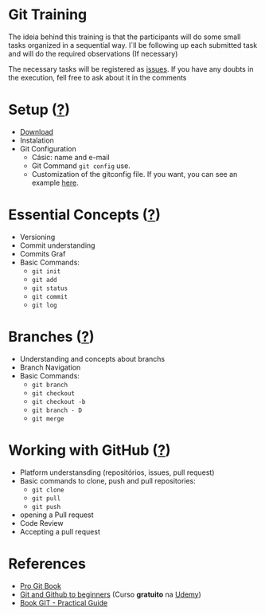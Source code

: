 # Git Training
The ideia behind this training is that the participants will do some small tasks organized in a sequential way. I`ll be following up each submitted task and will do the required observations (If necessary)

The necessary tasks will be registered as [issues](https://github.com/MuriloViviani/treinamento-git/issues). If you have any doubts in the execution, fell free to ask about it in the comments 

# Setup ([?](https://git-scm.com/book/pt-br/v1/Primeiros-passos-Configura%C3%A7%C3%A3o-Inicial-do-Git))
- [Download](https://git-scm.com/downloads)
- Instalation
- Git Configuration
    - Cásic: name and e-mail
    - Git Command `git config` use.
    - Customization of the gitconfig file. If you want, you can see an example [here](https://github.com/lidimayra/dotfiles/blob/master/gitconfig). 

#  Essential Concepts ([?](https://git-scm.com/book/pt-br/v1/Git-Essencial-Obtendo-um-Reposit%C3%B3rio-Git))
- Versioning
- Commit understanding
- Commits Graf
- Basic Commands:
  - `git init`
  - `git add`
  - `git status`
  - `git commit`
  - `git log`

# Branches ([?](https://git-scm.com/book/pt-br/v1/Ramifica%C3%A7%C3%A3o-Branching-no-Git-B%C3%A1sico-de-Branch-e-Merge))
- Understanding and concepts about branchs
- Branch Navigation
- Basic Commands:
  - `git branch`
  - `git checkout`
  - `git checkout -b`
  - `git branch - D`
  - `git merge`

# Working with GitHub ([?](https://github.com/))
- Platform understansding (repositórios, issues, pull request)
- Basic commands to clone, push and pull repositories:
  - `git clone`
  - `git pull`
  - `git push`
- opening a Pull request
- Code Review
- Accepting a pull request

# References
- [Pro Git Book](https://git-scm.com/book/pt-br/v1)
- [Git and Github to beginners](https://www.udemy.com/git-e-github-para-iniciantes/) (Curso **gratuito** na [Udemy](https://www.udemy.com/))
- [Book GIT - Practical Guide](https://novatec.com.br/livros/git-guia-pratico/)
